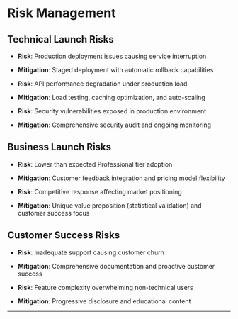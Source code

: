 # Risk Management

## Technical Launch Risks
- **Risk**: Production deployment issues causing service interruption
- **Mitigation**: Staged deployment with automatic rollback capabilities

- **Risk**: API performance degradation under production load
- **Mitigation**: Load testing, caching optimization, and auto-scaling

- **Risk**: Security vulnerabilities exposed in production environment
- **Mitigation**: Comprehensive security audit and ongoing monitoring

## Business Launch Risks
- **Risk**: Lower than expected Professional tier adoption
- **Mitigation**: Customer feedback integration and pricing model flexibility

- **Risk**: Competitive response affecting market positioning
- **Mitigation**: Unique value proposition (statistical validation) and customer success focus

## Customer Success Risks
- **Risk**: Inadequate support causing customer churn
- **Mitigation**: Comprehensive documentation and proactive customer success

- **Risk**: Feature complexity overwhelming non-technical users
- **Mitigation**: Progressive disclosure and educational content

---
